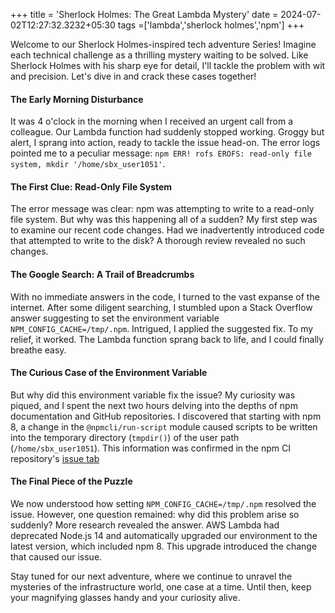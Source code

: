 +++
title = 'Sherlock Holmes: The Great Lambda Mystery'
date = 2024-07-02T12:27:32.3232+05:30
tags =['lambda','sherlock holmes','npm']
+++ 

Welcome to our Sherlock Holmes-inspired tech adventure Series! Imagine each technical challenge as a thrilling mystery waiting to be solved. Like Sherlock Holmes with his sharp eye for detail, I'll tackle the problem with wit and precision. Let's dive in and crack these cases together!

#### The Early Morning Disturbance

It was 4 o'clock in the morning when I received an urgent call from a colleague. Our Lambda function had suddenly stopped working. Groggy but alert, I sprang into action, ready to tackle the issue head-on. The error logs pointed me to a peculiar message: `npm ERR! rofs EROFS: read-only file system, mkdir '/home/sbx_user1051'`.

#### The First Clue: Read-Only File System

The error message was clear: npm was attempting to write to a read-only file system. But why was this happening all of a sudden? My first step was to examine our recent code changes. Had we inadvertently introduced code that attempted to write to the disk? A thorough review revealed no such changes.

#### The Google Search: A Trail of Breadcrumbs

With no immediate answers in the code, I turned to the vast expanse of the internet. After some diligent searching, I stumbled upon a Stack Overflow answer suggesting to set the environment variable `NPM_CONFIG_CACHE=/tmp/.npm`. Intrigued, I applied the suggested fix. To my relief, it worked. The Lambda function sprang back to life, and I could finally breathe easy.

#### The Curious Case of the Environment Variable

But why did this environment variable fix the issue? My curiosity was piqued, and I spent the next two hours delving into the depths of npm documentation and GitHub repositories. I discovered that starting with npm 8, a change in the `@npmcli/run-script` module caused scripts to be written into the temporary directory (`tmpdir()`) of the user path (`/home/sbx_user1051`). This information was confirmed in the npm CI repository's [issue tab](https://github.com/npm/cli/issues/7105)

#### The Final Piece of the Puzzle

We now understood how setting `NPM_CONFIG_CACHE=/tmp/.npm` resolved the issue. However, one question remained: why did this problem arise so suddenly? More research revealed the answer. AWS Lambda had deprecated Node.js 14 and automatically upgraded our environment to the latest version, which included npm 8. This upgrade introduced the change that caused our issue.


Stay tuned for our next adventure, where we continue to unravel the mysteries of the infrastructure world, one case at a time. Until then, keep your magnifying glasses handy and your curiosity alive.